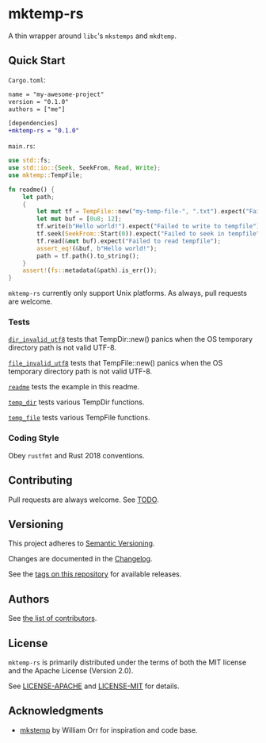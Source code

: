 # mktemp-rs

A thin wrapper around `libc`'s `mkstemps` and `mkdtemp`.

## Quick Start

`Cargo.toml`:
```diff
name = "my-awesome-project"
version = "0.1.0"
authors = ["me"]

[dependencies]
+mktemp-rs = "0.1.0"
```

`main.rs`:
```rust
use std::fs;
use std::io::{Seek, SeekFrom, Read, Write};
use mktemp::TempFile;

fn readme() {
    let path;
    {
        let mut tf = TempFile::new("my-temp-file-", ".txt").expect("Failed to create tempfile");
        let mut buf = [0u8; 12];
        tf.write(b"Hello world!").expect("Failed to write to tempfile");
        tf.seek(SeekFrom::Start(0)).expect("Failed to seek in tempfile");
        tf.read(&mut buf).expect("Failed to read tempfile");
        assert_eq!(&buf, b"Hello world!");
        path = tf.path().to_string();
    }
    assert!(fs::metadata(&path).is_err());
}
```

`mktemp-rs` currently only support Unix platforms. As always, pull requests are welcome.

### Tests

[`dir_invalid_utf8`](tests/dir_invalid_utf8.rs) tests that TempDir::new() panics when the OS temporary directory path is not valid UTF-8.

[`file_invalid_utf8`](tests/file_invalid_utf8.rs) tests that TempFile::new() panics when the OS temporary directory path is not valid UTF-8.

[`readme`](tests/readme.rs) tests the example in this readme.

[`temp_dir`](tests/temp_dir.rs) tests various TempDir functions.

[`temp_file`](tests/temp_file.rs) tests various TempFile functions.

### Coding Style

Obey `rustfmt` and Rust 2018 conventions.

## Contributing

Pull requests are always welcome. See [TODO](TODO.md).

## Versioning

This project adheres to [Semantic Versioning](https://semver.org/spec/v2.0.0.html).

Changes are documented in the [Changelog](CHANGELOG.md).

See the [tags on this repository](https://github.com/owenthewizard/mktemp-rs/tags) for available releases.

## Authors

See [the list of contributors](https://github.com/owenthewizard/mktemp-rs/contributors).

## License

`mktemp-rs` is primarily distributed under the terms of both the MIT license and the Apache License (Version 2.0).

See [LICENSE-APACHE](LICENSE-APACHE.md) and [LICENSE-MIT](LICENSE-MIT.md) for details.

## Acknowledgments

* [mkstemp](https://gitlab.com/worr/mkstemp) by William Orr for inspiration and code base.
